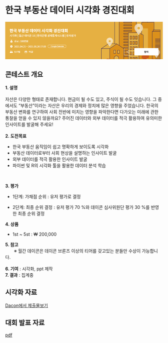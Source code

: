 # 한국 부동산 데이터 시각화 경진대회

![](https://github.com/CHO111/Project/blob/main/%ED%95%9C%EA%B5%AD%20%EB%B6%80%EB%8F%99%EC%82%B0%20%EB%8D%B0%EC%9D%B4%ED%84%B0%20%EC%8B%9C%EA%B0%81%ED%99%94%20%EA%B2%BD%EC%A7%84%EB%8C%80%ED%9A%8C_Dacon/FILE/%EB%8D%B0%EC%9D%B4%EC%BD%98%20%EB%8C%80%ED%9A%8C%EB%AA%85.png)

## 콘테스트 개요

**1. 설명**
<br/>
<br/>
자산은 다양한 형태로 존재합니다. 현금이 될 수도 있고, 주식이 될 수도 잇습니다. 그 중에서도 “부동산”이라는 자산은 우리의 경제와 정치에 많은 영향을 주었습니다. 한국의 부동산 변화를 연구하여 사회 전반에 미치는 영향을 파악한다면 다가오는 미래에 관한 통찰을 얻을 수 있지 않을까요? 주어진 데이터와 외부 데이터를 적극 활용하여 유의미한 인사이트를 발굴해 주세요!
<br/>
<br/>
**2. 도전목표**
<br/>
* 한국 부동산 움직임이 쉽고 명확하게 보이도록 시각화
* 부동산 데이터로부터 사회 현상을 설명하는 인사이트 발굴
* 외부 데이터를 적극 활용한 인사이트 발굴
* 파이썬 및 R의 시각화 툴을 활용한 데이터 분석 학습
<br/>

**3. 평가**
<br/>
* 1단계: 가채점 순위 : 유저 평가로 결정

* 2단계: 최종 순위 결정 : 유저 평가 70 %와 데이콘 심사위원단 평가 30 %를 반영한 최종 순위 결정

**4. 상품**
 * 1st ~ 5st : ₩ 200,000
 
**5. 참고**
<br/>
　　※ 월간 데이콘은 데이콘 브론즈 이상의 티어를 갖고있는 분들만 수상이 가능합니다. 
<br/>
<br/>
**6. 기여** : 시각화,  ppt 제작  
**7. 결과** :  집계중

## 시각화 자료
[Dacon에서 제출물보기](https://dacon.io/competitions/official/235724/codeshare/2675)

## 대회 발표 자료 
[pdf](https://github.com/CHO111/Project/blob/main/%ED%95%9C%EA%B5%AD%20%EB%B6%80%EB%8F%99%EC%82%B0%20%EB%8D%B0%EC%9D%B4%ED%84%B0%20%EC%8B%9C%EA%B0%81%ED%99%94%20%EA%B2%BD%EC%A7%84%EB%8C%80%ED%9A%8C_Dacon/FILE/%EB%8D%B0%EC%9D%B4%EC%BD%98-%EC%8B%9C%EA%B0%81%ED%99%94.pdf)
